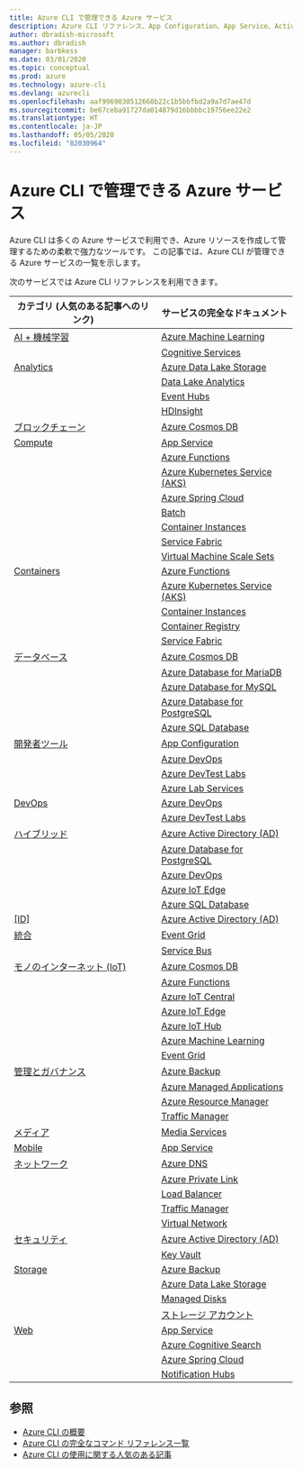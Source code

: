 ```yaml
---
title: Azure CLI で管理できる Azure サービス
description: Azure CLI リファレンス、App Configuration、App Service、Active Directory (AD)、Backup、Cognitive Search、Cosmos DB、Data Lake Storage、Database、MariaDB、MySQL、PostgreSQL、PostgreSQL、DevOps、DevTest Labs、DNS、Functions、IoT、IoT Central、IoT Edge、IoT Hub、Kubernetes Service (AKS)、Lab Services、Machine Learning、Managed Applications、Private Link、Resource Manager、Spring Cloud、SQL Database、Batch、Cognitive Services、Container Instances、Container Registry、Data Lake Analytics、Event Grid、Event Hubs、HDInsight、Key Vault、Load Balancer、Managed Disks、Media Services、Notification Hubs、Service Bus、Service Fabric、Storage アカウント、Traffic Manager、Virtual Machine Scale Sets、Virtual Network、Compute、ネットワーク、モノのインターネット、開発者ツール、データベース、Analytics、管理とガバナンス、ハイブリッド、ストレージ、セキュリティ、AI、AI + 機械学習を提供するサービスへのリンク
author: dbradish-microsoft
ms.author: dbradish
manager: barbkess
ms.date: 03/01/2020
ms.topic: conceptual
ms.prod: azure
ms.technology: azure-cli
ms.devlang: azurecli
ms.openlocfilehash: aaf9969030512668b22c1b5bbfbd2a9a7d7ae47d
ms.sourcegitcommit: be67ceba91727da014879d16bbbbc19756ee22e2
ms.translationtype: HT
ms.contentlocale: ja-JP
ms.lasthandoff: 05/05/2020
ms.locfileid: "82030964"
---
```

# <a name="azure-services-the-azure-cli-can-manage"></a>Azure CLI で管理できる Azure サービス

Azure CLI は多くの Azure サービスで利用でき、Azure リソースを作成して管理するための柔軟で強力なツールです。  この記事では、Azure CLI が管理できる Azure サービスの一覧を示します。

次のサービスでは Azure CLI リファレンスを利用できます。  

| カテゴリ (人気のある記事へのリンク) | サービスの完全なドキュメント
|-|-|
|[AI + 機械学習](/cli/azure/popular-articles-using-the-azure-cli?#ai--machine-learning)| [Azure Machine Learning](/azure/machine-learning/)
||[Cognitive Services](/azure/cognitive-services/)
|[Analytics](/cli/azure/popular-articles-using-the-azure-cli?#analytics)|[Azure Data Lake Storage](/azure/storage/blobs/data-lake-storage-introduction/)
||[Data Lake Analytics](/azure/data-lake-analytics/)
||[Event Hubs](/azure/event-hubs/)
||[HDInsight](/azure/hdinsight/)
|[ブロックチェーン](popular-articles-using-the-azure-cli.md)|[Azure Cosmos DB](/azure/cosmos-db/)
|[Compute](/cli/azure/popular-articles-using-the-azure-cli?#compute)|[App Service](/azure/app-service/)
||[Azure Functions](/azure/azure-functions/)
||[Azure Kubernetes Service (AKS)](/azure/aks/)
||[Azure Spring Cloud](/azure/spring-cloud/)
||[Batch](/azure/batch/)
||[Container Instances](/azure/container-instances/)
||[Service Fabric](/azure/service-fabric/)
||[Virtual Machine Scale Sets](/azure/virtual-machine-scale-sets/)
|[Containers](popular-articles-using-the-azure-cli.md)|[Azure Functions](/azure/azure-functions/)
||[Azure Kubernetes Service (AKS)](/azure/aks/)
||[Container Instances](/azure/container-instances/)
||[Container Registry](/azure/container-registry/)
||[Service Fabric](/azure/service-fabric/)
|[データベース](/cli/azure/popular-articles-using-the-azure-cli?#databases)|[Azure Cosmos DB](/azure/cosmos-db/)
||[Azure Database for MariaDB](/azure/mariadb/)
||[Azure Database for MySQL](/azure/mysql/)
||[Azure Database for PostgreSQL](/azure/postgresql/)
||[Azure SQL Database](/azure/sql-database/)
|[開発者ツール](/cli/azure/popular-articles-using-the-azure-cli?#developer-tools)|[App Configuration](/azure/azure-app-configuration/)
||[Azure DevOps](/azure/devops/)
||[Azure DevTest Labs](/azure/lab-services/)
||[Azure Lab Services](/azure/lab-services/classroom-labs/)
|[DevOps](/cli/azure/popular-articles-using-the-azure-cli?#developer-tools)|[Azure DevOps](/azure/devops/)
||[Azure DevTest Labs](/azure/lab-services/)
|[ハイブリッド](/cli/azure/popular-articles-using-the-azure-cli?#hybrid)|[Azure Active Directory (AD)](/azure/active-directory/)
||[Azure Database for PostgreSQL](/azure/postgresql/)
||[Azure DevOps](/azure/devops/)
||[Azure IoT Edge](/azure/iot-edge/)
||[Azure SQL Database](/azure/sql-database/)
|[[ID]](popular-articles-using-the-azure-cli.md)|[Azure Active Directory (AD)](/azure/active-directory/)
|[統合](popular-articles-using-the-azure-cli.md)|[Event Grid](/azure/event-grid/)
||[Service Bus](/azure/service-bus/)
|[モノのインターネット (IoT)](/cli/azure/popular-articles-using-the-azure-cli?#internet-of-things)|[Azure Cosmos DB](/azure/cosmos-db/)
||[Azure Functions](/azure/azure-functions/)
||[Azure IoT Central](/azure/iot-central/)
||[Azure IoT Edge](/azure/iot-edge/)
||[Azure IoT Hub](/azure/iot-hub/)
||[Azure Machine Learning](/azure/machine-learning/)
||[Event Grid](/azure/event-grid/)
|[管理とガバナンス](/cli/azure/popular-articles-using-the-azure-cli?#management-and-governance)|[Azure Backup](/azure/backup/)
||[Azure Managed Applications](/azure/azure-resource-manager/managed-applications/)
||[Azure Resource Manager](/azure/azure-resource-manager/)
||[Traffic Manager](/azure/traffic-manager/)
|[メディア](popular-articles-using-the-azure-cli.md)|[Media Services](/azure/media-services/)
|[Mobile](popular-articles-using-the-azure-cli.md)|[App Service](/azure/app-service/)
|[ネットワーク](/cli/azure/popular-articles-using-the-azure-cli?#networking)|[Azure DNS](/azure/dns/)
||[Azure Private Link](/azure/private-link/)
||[Load Balancer](/azure/load-balancer/)
||[Traffic Manager](/azure/traffic-manager/)
||[Virtual Network](/azure/virtual-network/)
|[セキュリティ](/cli/azure/popular-articles-using-the-azure-cli?#security)|[Azure Active Directory (AD)](/azure/active-directory/)
||[Key Vault](/azure/key-vault/)
|[Storage](/cli/azure/popular-articles-using-the-azure-cli?#storage)|[Azure Backup](/azure/backup/)
||[Azure Data Lake Storage](/azure/storage/blobs/data-lake-storage-introduction/)
||[Managed Disks](/azure/virtual-machines/windows/managed-disks-overview/)
||[ストレージ アカウント](/azure/storage/common/storage-account-overview/)
|[Web](popular-articles-using-the-azure-cli.md)|[App Service](/azure/app-service/)
||[Azure Cognitive Search](/azure/search/)
||[Azure Spring Cloud](/azure/spring-cloud/)
||[Notification Hubs](/azure/notification-hubs/)

## <a name="see-also"></a>参照

- [Azure CLI の概要](get-started-with-azure-cli.md)
- [Azure CLI の完全なコマンド リファレンス一覧](/cli/azure/reference-index)
- [Azure CLI の使用に関する人気のある記事](popular-articles-using-the-azure-cli.md)
